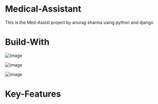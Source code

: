 # Medical-Assistant
This is the Med-Assist project by anurag sharma using python and django


# Build-With


![image](https://user-images.githubusercontent.com/105597363/232670998-a98e5389-f73b-4b53-89ef-2d44901c94da.png)

![image](https://user-images.githubusercontent.com/105597363/232671481-fe18a9e9-8c01-4b20-b82d-a12e38425129.png)

![image](https://user-images.githubusercontent.com/105597363/232671605-7816f8d8-6013-4186-b0aa-8f433bbb1a93.png)


# Key-Features



